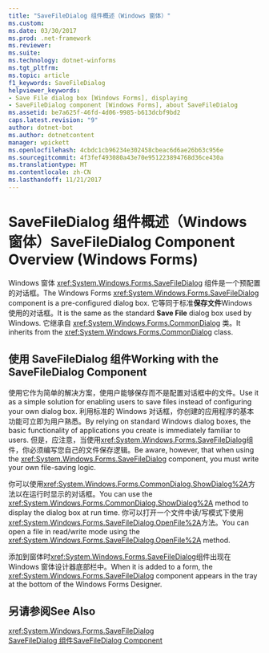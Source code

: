```yaml
---
title: "SaveFileDialog 组件概述（Windows 窗体）"
ms.custom: 
ms.date: 03/30/2017
ms.prod: .net-framework
ms.reviewer: 
ms.suite: 
ms.technology: dotnet-winforms
ms.tgt_pltfrm: 
ms.topic: article
f1_keywords: SaveFileDialog
helpviewer_keywords:
- Save File dialog box [Windows Forms], displaying
- SaveFileDialog component [Windows Forms], about SaveFileDialog
ms.assetid: be7a625f-46fd-4d06-9985-b613dcbf9bd2
caps.latest.revision: "9"
author: dotnet-bot
ms.author: dotnetcontent
manager: wpickett
ms.openlocfilehash: 4cbdc1cb96234e302458cbeac6d6ae26b63c956e
ms.sourcegitcommit: 4f3fef493080a43e70e951223894768d36ce430a
ms.translationtype: MT
ms.contentlocale: zh-CN
ms.lasthandoff: 11/21/2017
---
```

# <a name="savefiledialog-component-overview-windows-forms"></a><span data-ttu-id="740a4-102">SaveFileDialog 组件概述（Windows 窗体）</span><span class="sxs-lookup"><span data-stu-id="740a4-102">SaveFileDialog Component Overview (Windows Forms)</span></span>
<span data-ttu-id="740a4-103">Windows 窗体 <xref:System.Windows.Forms.SaveFileDialog> 组件是一个预配置的对话框。</span><span class="sxs-lookup"><span data-stu-id="740a4-103">The Windows Forms <xref:System.Windows.Forms.SaveFileDialog> component is a pre-configured dialog box.</span></span> <span data-ttu-id="740a4-104">它等同于标准**保存文件**Windows 使用的对话框。</span><span class="sxs-lookup"><span data-stu-id="740a4-104">It is the same as the standard **Save File** dialog box used by Windows.</span></span> <span data-ttu-id="740a4-105">它继承自 <xref:System.Windows.Forms.CommonDialog> 类。</span><span class="sxs-lookup"><span data-stu-id="740a4-105">It inherits from the <xref:System.Windows.Forms.CommonDialog> class.</span></span>  
  
## <a name="working-with-the-savefiledialog-component"></a><span data-ttu-id="740a4-106">使用 SaveFileDialog 组件</span><span class="sxs-lookup"><span data-stu-id="740a4-106">Working with the SaveFileDialog Component</span></span>  
 <span data-ttu-id="740a4-107">使用它作为简单的解决方案，使用户能够保存而不是配置对话框中的文件。</span><span class="sxs-lookup"><span data-stu-id="740a4-107">Use it as a simple solution for enabling users to save files instead of configuring your own dialog box.</span></span> <span data-ttu-id="740a4-108">利用标准的 Windows 对话框，你创建的应用程序的基本功能可立即为用户熟悉。</span><span class="sxs-lookup"><span data-stu-id="740a4-108">By relying on standard Windows dialog boxes, the basic functionality of applications you create is immediately familiar to users.</span></span> <span data-ttu-id="740a4-109">但是，应注意，当使用<xref:System.Windows.Forms.SaveFileDialog>组件，你必须编写您自己的文件保存逻辑。</span><span class="sxs-lookup"><span data-stu-id="740a4-109">Be aware, however, that when using the <xref:System.Windows.Forms.SaveFileDialog> component, you must write your own file-saving logic.</span></span>  
  
 <span data-ttu-id="740a4-110">你可以使用<xref:System.Windows.Forms.CommonDialog.ShowDialog%2A>方法以在运行时显示的对话框。</span><span class="sxs-lookup"><span data-stu-id="740a4-110">You can use the <xref:System.Windows.Forms.CommonDialog.ShowDialog%2A> method to display the dialog box at run time.</span></span> <span data-ttu-id="740a4-111">你可以打开一个文件中读/写模式下使用<xref:System.Windows.Forms.SaveFileDialog.OpenFile%2A>方法。</span><span class="sxs-lookup"><span data-stu-id="740a4-111">You can open a file in read/write mode using the <xref:System.Windows.Forms.SaveFileDialog.OpenFile%2A> method.</span></span>  
  
 <span data-ttu-id="740a4-112">添加到窗体时<xref:System.Windows.Forms.SaveFileDialog>组件出现在 Windows 窗体设计器底部栏中。</span><span class="sxs-lookup"><span data-stu-id="740a4-112">When it is added to a form, the <xref:System.Windows.Forms.SaveFileDialog> component appears in the tray at the bottom of the Windows Forms Designer.</span></span>  
  
## <a name="see-also"></a><span data-ttu-id="740a4-113">另请参阅</span><span class="sxs-lookup"><span data-stu-id="740a4-113">See Also</span></span>  
 <xref:System.Windows.Forms.SaveFileDialog>  
 [<span data-ttu-id="740a4-114">SaveFileDialog 组件</span><span class="sxs-lookup"><span data-stu-id="740a4-114">SaveFileDialog Component</span></span>](../../../../docs/framework/winforms/controls/savefiledialog-component-windows-forms.md)
